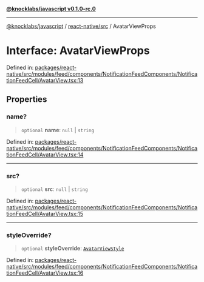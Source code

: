 [**@knocklabs/javascript v0.1.0-rc.0**](../../../README.md)

***

[@knocklabs/javascript](../../../modules.md) / [react-native/src](../README.md) / AvatarViewProps

# Interface: AvatarViewProps

Defined in: [packages/react-native/src/modules/feed/components/NotificationFeedComponents/NotificationFeedCell/AvatarView.tsx:13](https://github.com/knocklabs/javascript/blob/main/packages/react-native/src/modules/feed/components/NotificationFeedComponents/NotificationFeedCell/AvatarView.tsx#L13)

## Properties

### name?

> `optional` **name**: `null` \| `string`

Defined in: [packages/react-native/src/modules/feed/components/NotificationFeedComponents/NotificationFeedCell/AvatarView.tsx:14](https://github.com/knocklabs/javascript/blob/main/packages/react-native/src/modules/feed/components/NotificationFeedComponents/NotificationFeedCell/AvatarView.tsx#L14)

***

### src?

> `optional` **src**: `null` \| `string`

Defined in: [packages/react-native/src/modules/feed/components/NotificationFeedComponents/NotificationFeedCell/AvatarView.tsx:15](https://github.com/knocklabs/javascript/blob/main/packages/react-native/src/modules/feed/components/NotificationFeedComponents/NotificationFeedCell/AvatarView.tsx#L15)

***

### styleOverride?

> `optional` **styleOverride**: [`AvatarViewStyle`](AvatarViewStyle.md)

Defined in: [packages/react-native/src/modules/feed/components/NotificationFeedComponents/NotificationFeedCell/AvatarView.tsx:16](https://github.com/knocklabs/javascript/blob/main/packages/react-native/src/modules/feed/components/NotificationFeedComponents/NotificationFeedCell/AvatarView.tsx#L16)
